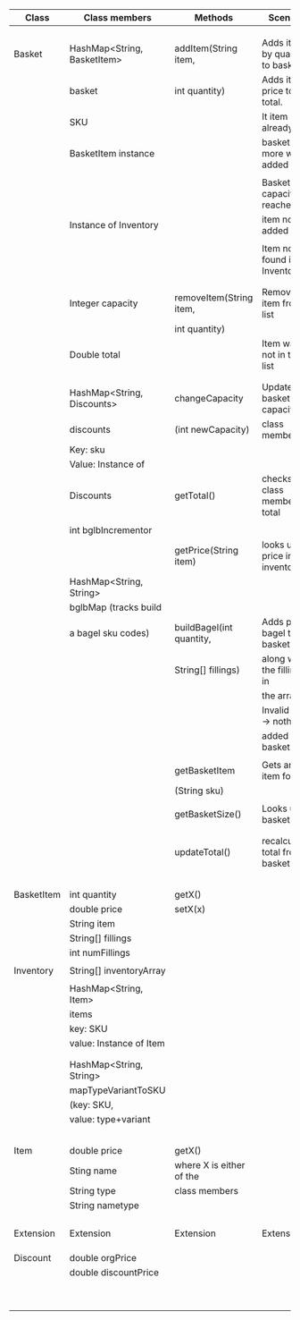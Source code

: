 


| Class      | Class members               | Methods                  | Scenario                        | Output     |
|------------|-----------------------------|--------------------------|---------------------------------|------------|
|            |                             |                          |                                 |            |
|            |                             |                          |                                 |            |
|            |                             |                          |                                 |            |
| Basket     | HashMap<String, BasketItem> | addItem(String item,     | Adds item by quantity to basket | true       |
|            | basket                      | int quantity)            | Adds item price to total.       |            |
|            | SKU                         |                          | It item is already in           | true       |
|            | BasketItem instance         |                          | basket one more will be added   |            |
|            |                             |                          |                                 |            |
|            |                             |                          | Basket capacity reached,        | false      |
|            | Instance of Inventory       |                          | item not added                  |            |
|            |                             |                          |                                 |            |
|            |                             |                          | Item not found in Inventory     | false      |
|            |                             |                          |                                 |            |
|            |                             |                          |                                 |            |
|            | Integer capacity            | removeItem(String item,  | Remove item from list           | true       |
|            |                             | int quantity)            |                                 |            |
|            | Double  total               |                          | Item was not in the list        | false      |
|            |                             |                          |                                 |            |
|            |                             |                          |                                 |            |
|            | HashMap<String, Discounts>  | changeCapacity           | Updates the basket capacity     | capacity   |
|            | discounts                   | (int newCapacity)        | class member                    |            |
|            | Key: sku                    |                          |                                 |            |
|            | Value: Instance of          |                          |                                 |            |
|            | Discounts                   | getTotal()               | checks class member total       | total      |
|            |                             |                          |                                 |            |
|            | int bglbIncrementor         |                          |                                 |            |
|            |                             | getPrice(String item)    | looks up price in inventory     | price      |
|            | HashMap<String, String>     |                          |                                 |            |
|            | bglbMap (tracks build       |                          |                                 |            |
|            | a bagel sku codes)          | buildBagel(int quantity, | Adds plain bagel to basket      | true       |
|            |                             | String[] fillings)       | along with the fillings in      |            |
|            |                             |                          | the array.                      |            |
|            |                             |                          | Invalid input -> nothing        | false      |
|            |                             |                          | added to basket                 |            |
|            |                             |                          |                                 |            |
|            |                             | getBasketItem            | Gets an item for sku            | BasketItem |
|            |                             | (String sku)             |                                 |            |
|            |                             |                          |                                 |            |
|            |                             | getBasketSize()          | Looks up basket size            | size       |
|            |                             |                          |                                 |            |
|            |                             |                          |                                 |            |
|            |                             | updateTotal()            | recalculated total from basket  |            |
|            |                             |                          |                                 |            |
|            |                             |                          |                                 |            |
|            |                             |                          |                                 |            |
|            |                             |                          |                                 |            |
|            |                             |                          |                                 |            |
| BasketItem | int quantity                | getX()                   |                                 | x          |
|            | double price                | setX(x)                  |                                 |            |
|            | String item                 |                          |                                 |            |
|            | String[] fillings           |                          |                                 |            |
|            | int numFillings             |                          |                                 |            |
|            |                             |                          |                                 |            |
| Inventory  | String[] inventoryArray     |                          |                                 |            |
|            |                             |                          |                                 |            |
|            | HashMap<String, Item>       |                          |                                 |            |
|            | items                       |                          |                                 |            |
|            | key: SKU                    |                          |                                 |            |
|            | value: Instance of Item     |                          |                                 |            |
|            |                             |                          |                                 |            |
|            |                             |                          |                                 |            |
|            | HashMap<String, String>     |                          |                                 |            |
|            | mapTypeVariantToSKU         |                          |                                 |            |
|            | (key: SKU,                  |                          |                                 |            |
|            | value: type+variant         |                          |                                 |            |
|            |                             |                          |                                 |            |
|            |                             |                          |                                 |            |
|            |                             |                          |                                 |            |
|            |                             |                          |                                 |            |
|            |                             |                          |                                 |            |
| Item       | double price                | getX()                   |                                 | x          |
|            | Sting name                  | where X is either of the |                                 |            |
|            | String type                 | class members            |                                 |            |
|            | String nametype             |                          |                                 |            |
|            |                             |                          |                                 |            |
|            |                             |                          |                                 |            |
|            |                             |                          |                                 |            |
|            |                             |                          |                                 |            |
| Extension  | Extension                   | Extension                | Extension                       | Extension  |
|            |                             |                          |                                 |            |
|            |                             |                          |                                 |            |
|            |                             |                          |                                 |            |
| Discount   | double orgPrice             |                          |                                 |            |
|            | double discountPrice        |                          |                                 |            |
|            |                             |                          |                                 |            |
|            |                             |                          |                                 |            |
|            |                             |                          |                                 |            |
|            |                             |                          |                                 |            |
|            |                             |                          |                                 |            |
|            |                             |                          |                                 |            |
|            |                             |                          |                                 |            |
|            |                             |                          |                                 |            |
|            |                             |                          |                                 |            |





